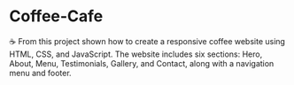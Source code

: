# Coffee-Cafe
 ☕ From this project shown how to create a responsive coffee website using HTML, CSS, and JavaScript. The website includes six sections: Hero, About, Menu, Testimonials, Gallery, and Contact, along with a navigation menu and footer. 
